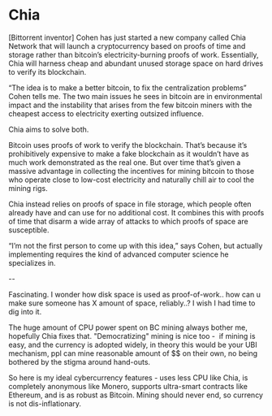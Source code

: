 # Chia

[Bittorrent inventor] Cohen has just started a new company called Chia
Network that will launch a cryptocurrency based on proofs of time and
storage rather than bitcoin’s electricity-burning proofs of
work. Essentially, Chia will harness cheap and abundant unused storage
space on hard drives to verify its blockchain.

“The idea is to make a better bitcoin, to fix the centralization
problems” Cohen tells me. The two main issues he sees in bitcoin are
in environmental impact and the instability that arises from the few
bitcoin miners with the cheapest access to electricity exerting
outsized influence.

Chia aims to solve both.

Bitcoin uses proofs of work to verify the blockchain. That’s because
it’s prohibitively expensive to make a fake blockchain as it wouldn’t
have as much work demonstrated as the real one. But over time that’s
given a massive advantage in collecting the incentives for mining
bitcoin to those who operate close to low-cost electricity and
naturally chill air to cool the mining rigs.

Chia instead relies on proofs of space in file storage, which people
often already have and can use for no additional cost. It combines
this with proofs of time that disarm a wide array of attacks to which
proofs of space are susceptible.

“I’m not the first person to come up with this idea,” says Cohen, but
actually implementing requires the kind of advanced computer science
he specializes in.

--

Fascinating. I wonder how disk space is used as proof-of-work.. how
can u make sure someone has X amount of space, reliably..? I wish I
had time to dig into it.

The huge amount of CPU power spent on BC mining always bother me,
hopefully Chia fixes that. "Democratizing" mining is nice too -  if
mining is easy, and the currency is adopted widely, in theory this
would be your UBI mechanism, ppl can mine reasonable amount of $$ on
their own, no being bothered by the stigma around hand-outs.

So here is my ideal cybercurrency features - uses less CPU like Chia,
is completely anonymous like Monero, supports ultra-smart contracts
like Ethereum, and is as robust as Bitcoin. Mining should never end,
so currency is not dis-inflationary. 














